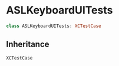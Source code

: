 # ASLKeyboardUITests

``` swift
class ASLKeyboardUITests: XCTestCase
```

## Inheritance

`XCTestCase`
